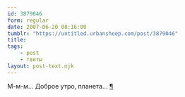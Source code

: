 ```yaml
---
id: 3879046
form: regular
date: 2007-06-20 08:16:00
tumblr: "https://untitled.urbansheep.com/post/3879046"
title:
tags:
    - post
    - твиты
layout: post-text.njk
---
```


<p>М-м-м… Доброе утро, планета… <a href="http://twitter.com/urbansheep/statuses/112449512">¶</a></p>

